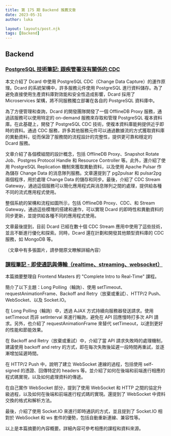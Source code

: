 ```yaml
---
title: 第 175 期 Backend 推薦文章
date: 2023-05-31
author: luka

layout: layouts/post.njk
tags: [Backend]
---
```


## Backend

### [PostgreSQL 技術筆記: 跟疾管署沒有關係的 CDC](https://medium.com/dcardlab/218e27eb363d)

本文介紹了 Dcard 中使用 PostgreSQL CDC（Change Data Capture）的運作原理。Dcard 的系統架構中，許多服務元件使用 PostgreSQL 進行資料儲存。為了避免直接使用生產資料庫對效能和安全性造成影響，Dcard 採用了 Microservices 架構，將不同服務獨立部署在各自的 PostgreSQL 資料庫中。

為了方便管理和查詢，Dcard 的開發團隊開發了一個 OfflineDB Proxy 服務，通過該服務可以使用特定的 on-demand 服務來存取和管理 PostgreSQL 複本資料庫。在此基礎上，開發了 PostgreSQL CDC 技術，使複本資料庫能夠提供近乎即時的資料。通過 CDC 服務，許多其他服務元件可以通過數據流的方式獲取資料庫的異動資料，從而保證了服務間的流程設計的完整性，提供更可靠和穩定的 Dcard 服務。

文章介紹了各個模組間的設計概念，包括 OfflineDB Proxy、Snapshot Rotate Job、Postgres Protocol Handle 和 Resource Controller 等。此外，還介紹了使用 PostgreSQL Replication 機制來獲取異動資料，以及使用 Apache Pulsar 作為儲存 Change Data 的消息隊列服務。文章還提到了 pg2pulsar 和 pulsar2pg 兩個程序，用於處理 Change Data 的儲存和同步。最後，介紹了 CDC Stream Gateway，通過這個服務可以簡化應用程式與消息隊列之間的處理，提供給各種不同的流式應用程式使用。

整個系統的架構和流程如圖所示，包括 OfflineDB Proxy、CDC、和 Stream Gateway。通過這些模塊的搭建和運作，可以實現 Dcard 的即時性和異動資料的同步更新，並提供給各種不同的應用程式使用。

文章最後提到，目前 Dcard 已經在數十個 CDC Stream 應用中使用了這些技術，並且不斷進行優化和探索。同時，Dcard 還在計劃和開發其他類型資料庫的 CDC 服務，如 MongoDB 等。

（文章中有多張圖片，請參閱原文瞭解詳細內容）


### [課程筆記 - 即使通訊與傳輸（realtime、streaming、websocket）](https://pjchender.dev/webdev/course-fem-realtime/)

本篇摘要整理自 Frontend Masters 的 "Complete Intro to Real-Time" 課程。

簡介了以下主題：Long Polling（輪詢）、使用 setTimeout、requestAnimationFrame、Backoff and Retry（放棄或重試）、HTTP/2 Push、WebSocket、以及 Socket.IO。

在 Long Polling（輪詢）中，透過 AJAX 方式持續向服務器發送請求。使用 setTimeout 而非 setInterval 來進行輪詢，避免在 API 回應慢時打多次 API 請求。另外，也介紹了 requestAnimationFrame 來替代 setTimeout，以達到更好的性能和節能效果。

在 Backoff and Retry（放棄或重試）中，介紹了當 API 請求失敗時的處理機制，建議使用 backoff and retry 的方式，即在每次失敗後延遲一段時間再重試，並逐漸增加延遲時間。

在 HTTP/2 Push 中，說明了建立 WebSocket 連線的過程，包括使用 self-signed 的憑證、回傳特定的 headers 等。並介紹了如何在後端和前端進行相應的程式碼實現，以及如何處理資料的傳遞。

在自己實作 WebSocket 部分，提到了使用 WebSocket 和 HTTP 之間的協定升級過程，以及如何在後端和前端進行程式碼的實現。還提到了 WebSocket 中資料交換的格式和解析方法。

最後，介紹了使用 Socket.IO 來進行即時通訊的方式，並且提到了 Socket.IO 相對於 WebSocket 和 ws 套件的優勢，包括自動重新連線、兼容性等。

以上是本篇摘要的內容概要。詳細內容可參考相應的課程和資料來源。


